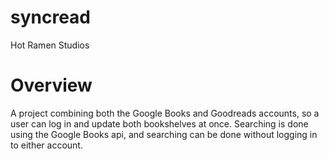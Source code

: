 # syncread
Hot Ramen Studios

# Overview
A project combining both the Google Books and Goodreads accounts, so a user can log in and update both bookshelves at once. Searching is done using the Google Books api, and searching can be done without logging in to either account.
